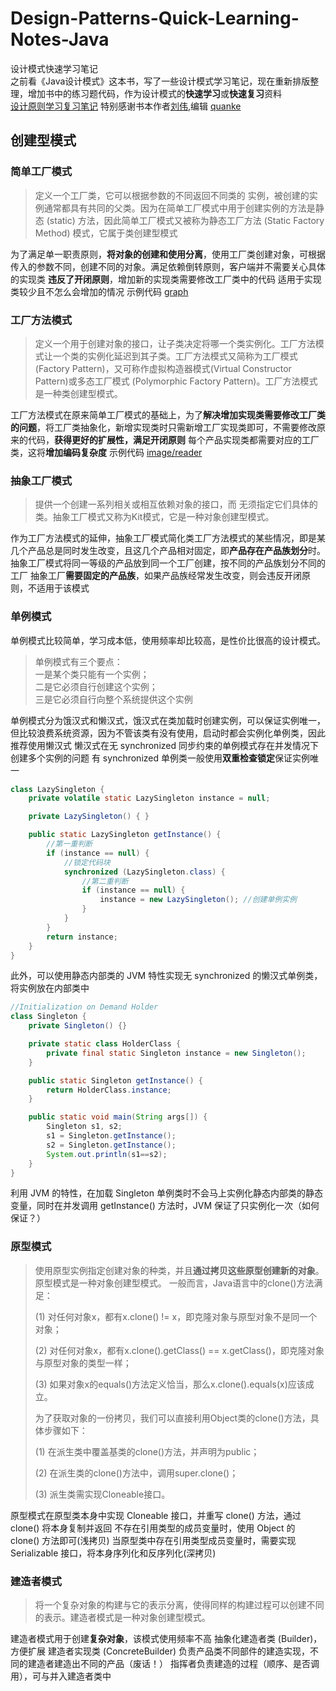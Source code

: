 # Design-Patterns-Quick-Learning-Notes-Java
设计模式快速学习笔记  
之前看《Java设计模式》这本书，写了一些设计模式学习笔记，现在重新排版整理，增加书中的练习题代码，作为设计模式的**快速学习**或**快速复习**资料  
[设计原则学习复习笔记](https://github.com/HuangZhiAn/Design-Patterns-Quick-Learning-Notes-Java/blob/master/Object-Oriented-Design-Principles.md)
特别感谢书本作者[刘伟](http://blog.csdn.net/lovelion),编辑 [quanke](http://quanke.name)

## 创建型模式
### 简单工厂模式

> 定义一个工厂类，它可以根据参数的不同返回不同类的 实例，被创建的实例通常都具有共同的父类。因为在简单工厂模式中用于创建实例的方法是静态
> (static) 方法，因此简单工厂模式又被称为静态工厂方法 (Static Factory Method) 模式，它属于类创建型模式

为了满足单一职责原则，**将对象的创建和使用分离**，使用工厂类创建对象，可根据传入的参数不同，创建不同的对象。满足依赖倒转原则，客户端并不需要关心具体的实现类
**违反了开闭原则**，增加新的实现类需要修改工厂类中的代码
适用于实现类较少且不怎么会增加的情况 
示例代码 [graph](https://github.com/HuangZhiAn/Design-Pattern-with-Java-Learn/tree/master/src/main/factory/simple/graph)

### 工厂方法模式

> 定义一个用于创建对象的接口，让子类决定将哪一个类实例化。工厂方法模式让一个类的实例化延迟到其子类。工厂方法模式又简称为工厂模式
> (Factory Pattern)，又可称作虚拟构造器模式(Virtual Constructor Pattern)或多态工厂模式
> (Polymorphic Factory Pattern)。工厂方法模式是一种类创建型模式。

工厂方法模式在原来简单工厂模式的基础上，为了**解决增加实现类需要修改工厂类的问题**，将工厂类抽象化，新增实现类时只需新增工厂实现类即可，不需要修改原来的代码，**获得更好的扩展性，满足开闭原则**
每个产品实现类都需要对应的工厂类，这将**增加编码复杂度** 
示例代码 [image/reader](https://github.com/HuangZhiAn/Design-Pattern-with-Java-Learn/tree/master/src/main/factory/image/reader)

### 抽象工厂模式

> 提供一个创建一系列相关或相互依赖对象的接口，而 无须指定它们具体的类。抽象工厂模式又称为Kit模式，它是一种对象创建型模式。

作为工厂方法模式的延伸，抽象工厂模式简化类工厂方法模式的某些情况，即是某几个产品总是同时发生改变，且这几个产品相对固定，即**产品存在产品族划分**时。抽象工厂模式将同一等级的产品放到同一个工厂创建，按不同的产品族划分不同的工厂
抽象工厂**需要固定的产品族**，如果产品族经常发生改变，则会违反开闭原则，不适用于该模式

### 单例模式
单例模式比较简单，学习成本低，使用频率却比较高，是性价比很高的设计模式。

> 单例模式有三个要点：  
> 一是某个类只能有一个实例；  
> 二是它必须自行创建这个实例；  
> 三是它必须自行向整个系统提供这个实例  

单例模式分为饿汉式和懒汉式，饿汉式在类加载时创建实例，可以保证实例唯一，但比较浪费系统资源，因为不管该类有没有使用，启动时都会实例化单例类，因此推荐使用懒汉式
懒汉式在无 synchronized 同步约束的单例模式存在并发情况下创建多个实例的问题
有 synchronized 单例类一般使用**双重检查锁定**保证实例唯一
```java
class LazySingleton {   
    private volatile static LazySingleton instance = null;   

    private LazySingleton() { }   

    public static LazySingleton getInstance() {   
        //第一重判断  
        if (instance == null) {  
            //锁定代码块  
            synchronized (LazySingleton.class) {  
                //第二重判断  
                if (instance == null) {  
                    instance = new LazySingleton(); //创建单例实例  
                }  
            }  
        }  
        return instance;   
    }  
}
```
此外，可以使用静态内部类的 JVM 特性实现无 synchronized 的懒汉式单例类，将实例放在内部类中
```java
//Initialization on Demand Holder  
class Singleton {  
    private Singleton() {}  

    private static class HolderClass {  
        private final static Singleton instance = new Singleton();  
    }  

    public static Singleton getInstance() {  
        return HolderClass.instance;  
    }  

    public static void main(String args[]) {  
        Singleton s1, s2;   
        s1 = Singleton.getInstance();  
        s2 = Singleton.getInstance();  
        System.out.println(s1==s2);  
    }  
}
```
利用 JVM 的特性，在加载 Singleton 单例类时不会马上实例化静态内部类的静态变量，同时在并发调用 getInstance() 方法时，JVM 保证了只实例化一次（如何保证？）
### 原型模式

> 使用原型实例指定创建对象的种类，并且**通过拷贝这些原型创建新的对象**。原型模式是一种对象创建型模式。
> 一般而言，Java语言中的clone()方法满足：
> 
> (1) 对任何对象x，都有x.clone() != x，即克隆对象与原型对象不是同一个对象；
> 
> (2) 对任何对象x，都有x.clone().getClass() == x.getClass()，即克隆对象与原型对象的类型一样；
> 
> (3) 如果对象x的equals()方法定义恰当，那么x.clone().equals(x)应该成立。
> 
> 为了获取对象的一份拷贝，我们可以直接利用Object类的clone()方法，具体步骤如下：
> 
> (1) 在派生类中覆盖基类的clone()方法，并声明为public；
> 
> (2) 在派生类的clone()方法中，调用super.clone()；
> 
> (3) 派生类需实现Cloneable接口。

原型模式在原型类本身中实现 Cloneable 接口，并重写 clone() 方法，通过 clone() 将本身复制并返回
不存在引用类型的成员变量时，使用 Object 的 clone() 方法即可(浅拷贝)
当原型类中存在引用类型成员变量时，需要实现 Serializable 接口，将本身序列化和反序列化(深拷贝)
### 建造者模式

> 将一个复杂对象的构建与它的表示分离，使得同样的构建过程可以创建不同的表示。建造者模式是一种对象创建型模式。

建造者模式用于创建**复杂对象**，该模式使用频率不高
抽象化建造者类 (Builder)，方便扩展
建造者实现类 (ConcreteBuilder) 负责产品类不同部件的建造实现，不同的建造者建造出不同的产品（废话！）
指挥者负责建造的过程（顺序、是否调用），可与并入建造者类中
